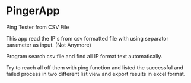 # PingerApp
Ping Tester from CSV File

This app read the IP's from csv formatted file with using separator parameter as input. (Not Anymore)

Program search csv file and find all IP format text automatically.

Try to reach all off them with ping function and listed the successful and failed process in two different list view and export results in excel format.
